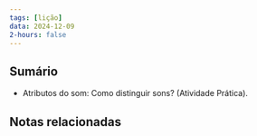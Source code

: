 ```yaml
---
tags: [lição]
data: 2024-12-09
2-hours: false
---
```


## Sumário
- Atributos do som: Como distinguir sons? (Atividade Prática).
## Notas relacionadas